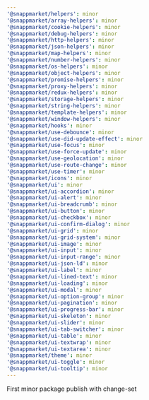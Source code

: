 ```yaml
---
'@snappmarket/helpers': minor
'@snappmarket/array-helpers': minor
'@snappmarket/cookie-helpers': minor
'@snappmarket/debug-helpers': minor
'@snappmarket/http-helpers': minor
'@snappmarket/json-helpers': minor
'@snappmarket/map-helpers': minor
'@snappmarket/number-helpers': minor
'@snappmarket/os-helpers': minor
'@snappmarket/object-helpers': minor
'@snappmarket/promise-helpers': minor
'@snappmarket/proxy-helpers': minor
'@snappmarket/redux-helpers': minor
'@snappmarket/storage-helpers': minor
'@snappmarket/string-helpers': minor
'@snappmarket/template-helpers': minor
'@snappmarket/window-helpers': minor
'@snappmarket/hooks': minor
'@snappmarket/use-debounce': minor
'@snappmarket/use-did-update-effect': minor
'@snappmarket/use-focus': minor
'@snappmarket/use-force-update': minor
'@snappmarket/use-geolocation': minor
'@snappmarket/use-route-change': minor
'@snappmarket/use-timer': minor
'@snappmarket/icons': minor
'@snappmarket/ui': minor
'@snappmarket/ui-accordion': minor
'@snappmarket/ui-alert': minor
'@snappmarket/ui-breadcrumb': minor
'@snappmarket/ui-button': minor
'@snappmarket/ui-checkbox': minor
'@snappmarket/ui-confirm-dialog': minor
'@snappmarket/ui-grid': minor
'@snappmarket/ui-grid-system': minor
'@snappmarket/ui-image': minor
'@snappmarket/ui-input': minor
'@snappmarket/ui-input-range': minor
'@snappmarket/ui-json-ld': minor
'@snappmarket/ui-label': minor
'@snappmarket/ui-lined-text': minor
'@snappmarket/ui-loading': minor
'@snappmarket/ui-modal': minor
'@snappmarket/ui-option-group': minor
'@snappmarket/ui-pagination': minor
'@snappmarket/ui-progress-bar': minor
'@snappmarket/ui-skeleton': minor
'@snappmarket/ui-slider': minor
'@snappmarket/ui-tab-switcher': minor
'@snappmarket/ui-table': minor
'@snappmarket/ui-textwrap': minor
'@snappmarket/ui-textarea': minor
'@snappmarket/theme': minor
'@snappmarket/ui-toggle': minor
'@snappmarket/ui-tooltip': minor
---
```


First minor package publish with change-set
